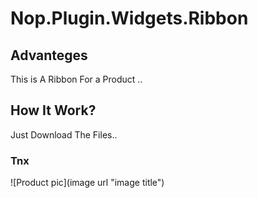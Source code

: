 # Nop.Plugin.Widgets.Ribbon
## Advanteges
This is A Ribbon For a Product ..

## How It Work?
Just Download The Files..

### Tnx

![Product pic](image url "image title")
